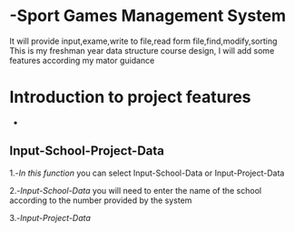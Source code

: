 # -Sport Games Management System
It will provide input,exame,write to file,read form file,find,modify,sorting  
This is my freshman year data structure course design, I will add some features according my mator guidance  

Introduction to project features
================================

<!--ts-->
   *
<!--ts-->

## Input-School-Project-Data
   1.-*In this function* you can select Input-School-Data or Input-Project-Data  

   2.-*Input-School-Data* you will need to enter the name of the school according to the number provided by the system  

   3.-*Input-Project-Data* 

